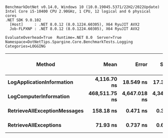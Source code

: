 ```

BenchmarkDotNet v0.14.0, Windows 10 (10.0.19045.5371/22H2/2022Update)
Intel Core i5-10400 CPU 2.90GHz, 1 CPU, 12 logical and 6 physical cores
.NET SDK 9.0.102
  [Host]     : .NET 8.0.12 (8.0.1224.60305), X64 RyuJIT AVX2
  Job-FLPXNP : .NET 8.0.12 (8.0.1224.60305), X64 RyuJIT AVX2

EvaluateOverhead=True  Runtime=.NET 8.0  Server=True  
Namespace=DotNetTips.Spargine.Core.BenchmarkTests.Logging  Categories=LOGGING  

```
| Method                       | Mean          | Error        | StdDev       | StdErr       | Min           | Q1            | Median        | Q3            | Max           | Op/s         | CI99.9% Margin | Iterations | Kurtosis | MValue | Skewness | Rank | LogicalGroup | Baseline | Exceptions | Completed Work Items | Lock Contentions | Code Size | Gen0   | Allocated |
|----------------------------- |--------------:|-------------:|-------------:|-------------:|--------------:|--------------:|--------------:|--------------:|--------------:|-------------:|---------------:|-----------:|---------:|-------:|---------:|-----:|------------- |--------- |-----------:|---------------------:|-----------------:|----------:|-------:|----------:|
| **LogApplicationInformation**    |   **4,116.70 ns** |    **18.549 ns** |    **17.351 ns** |     **4.480 ns** |   **4,092.44 ns** |   **4,105.01 ns** |   **4,112.27 ns** |   **4,128.00 ns** |   **4,154.44 ns** |    **242,912.7** |       **5.260 ns** |      **15.00** |    **2.260** |  **2.000** |   **0.3588** |    **3** | *****            | **No**       |          **-** |                    **-** |                **-** |   **8,252 B** | **0.0458** |    **4536 B** |
| **LogComputerInformation**       | **468,511.75 ns** | **4,647.018 ns** | **4,346.823 ns** | **1,122.345 ns** | **461,867.77 ns** | **464,948.54 ns** | **468,726.27 ns** | **471,346.68 ns** | **475,080.18 ns** |      **2,134.4** |    **-553.672 ns** |      **15.00** |    **1.509** |  **2.000** |  **-0.0580** |    **4** | *****            | **No**       |          **-** |                    **-** |                **-** |   **7,403 B** |      **-** |   **37571 B** |
| **RetrieveAllExceptionMessages** |     **158.18 ns** |     **0.471 ns** |     **0.393 ns** |     **0.109 ns** |     **157.57 ns** |     **157.85 ns** |     **158.18 ns** |     **158.52 ns** |     **158.83 ns** |  **6,321,764.2** |       **6.445 ns** |      **13.00** |    **1.477** |  **2.000** |  **-0.0117** |    **2** | *****            | **No**       |          **-** |                    **-** |                **-** |     **637 B** | **0.0057** |     **528 B** |
| **RetrieveAllExceptions**        |      **71.93 ns** |     **0.737 ns** |     **0.653 ns** |     **0.175 ns** |      **71.04 ns** |      **71.58 ns** |      **71.73 ns** |      **72.13 ns** |      **73.13 ns** | **13,902,696.5** |       **6.913 ns** |      **14.00** |    **2.189** |  **2.000** |   **0.6184** |    **1** | *****            | **No**       |          **-** |                    **-** |                **-** |     **510 B** | **0.0041** |     **376 B** |
